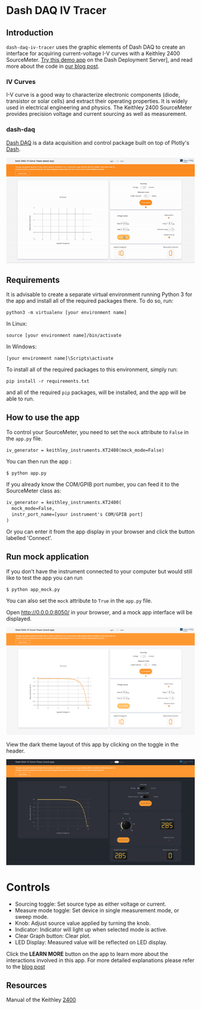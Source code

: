 # Dash DAQ IV Tracer

## Introduction
`dash-daq-iv-tracer` uses the graphic elements of Dash DAQ to create an interface for acquiring current-voltage I-V curves with a Keithley 2400 SourceMeter.
[Try this demo app](https://dash-gallery.plotly.host/dash-daq-iv-tracer) on the Dash Deployment Server], and read more about the code in [our blog post](https://www.dashdaq.io/build-an-i-v-curve-tracer-with-a-keithley-2400-sourcemeter-in-python).

### IV Curves
I-V curve is a good way to characterize electronic components (diode, transistor or solar cells) and extract their operating properties. It is widely used in electrical engineering and physics. 
The Keithley 2400 SourceMeter provides precision voltage and current sourcing as well as measurement. 

### dash-daq
[Dash DAQ](dash.plot.ly/dash-daq) is a data acquisition and control package built on top of Plotly's [Dash](https://plot.ly/products/dash/). 

![Animated1](img/Screencast.gif)
## Requirements
It is advisable	to create a separate virtual environment running Python 3 for the app and install all of the required packages there. To do so, run:

```
python3 -m virtualenv [your environment name]
```
In Linux: 

```
source [your environment name]/bin/activate
```
In Windows: 

```
[your environment name]\Scripts\activate
```

To install all of the required packages to this environment, simply run:

```
pip install -r requirements.txt
```

and all of the required `pip` packages, will be installed, and the app will be able to run.


## How to use the app

To control your SourceMeter, you need to set the `mock` attribute to `False` in the `app.py` file.

```
iv_generator = keithley_instruments.KT2400(mock_mode=False)
```

You can then run the app :

```
$ python app.py
```

If you already know the COM/GPIB port number, you can feed it to the SourceMeter class as:

```
iv_generator = keithley_instruments.KT2400(
  mock_mode=False,
  instr_port_name=[your instrument's COM/GPIB port]
)
```

Or you can enter it from the app display in your browser and click the button labelled 'Connect'.

## Run mock application

If you don't have the instrument connected to your computer but would still like to test the app you can run

```
$ python app_mock.py
```

You can also set the `mock` attribute to `True` in the `app.py` file.

Open http://0.0.0.0:8050/ in your browser, and a mock app interface will be displayed.

![initial](img/Screenshot_light.png)

View the dark theme layout of this app by clicking on the toggle in the header.

![initial](img/Screenshot_dark.png)

# Controls
* Sourcing toggle: Set source type as either voltage or current.
* Measure mode toggle: Set device in single measurement mode, or sweep mode.
* Knob: Adjust source value applied by turning the knob.
* Indicator: Indicator will light up when selected mode is active.
* Clear Graph button: Clear plot.
* LED Display: Measured value will be reflected on LED display.

Click the **LEARN MORE** button on the app to learn more about the interactions involved in this app.
For more detailed explanations please refer to the [blog post](https://www.dashdaq.io/build-an-i-v-curve-tracer-with-a-keithley-2400-sourcemeter-in-python)


## Resources
Manual of the Keithley [2400](http://research.physics.illinois.edu/bezryadin/labprotocol/Keithley2400Manual.pdf)
